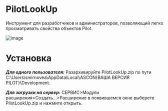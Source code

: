 # PilotLookUp
Инструмент для разработчиков и администраторов, позволяющий легко просматривать свойства объектов Pilot.

![image](https://github.com/user-attachments/assets/f8797f56-2ba7-4751-9bab-492b1eacc658)

# Установка

***Для одного пользователя:*** Разархивируйте PilotLookUp.zip по пути C:\Users\smirnovea\AppData\Local\ASCON\{ВАША ВЕРСИЯ PILOT}\Development.

***Для загрузки на сервер:*** СЕРВИС>Модули расширения>Создать...>Расширение в появившемся окне выберете PilotLookUp.zip и нажмите открыть.
